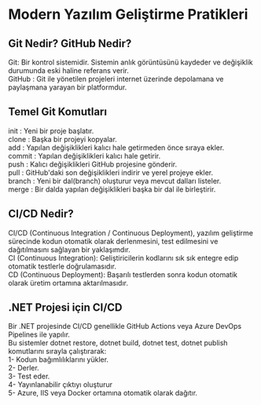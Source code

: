# Modern Yazılım Geliştirme Pratikleri

## Git Nedir? GitHub Nedir?
Git: Bir kontrol sistemidir. Sistemin anlık görüntüsünü kaydeder ve değişiklik durumunda eski haline referans verir.<br>
GitHub : Git ile yönetilen projeleri internet üzerinde depolamana ve paylaşmana yarayan bir platformdur.

## Temel Git Komutları
init : Yeni bir proje başlatır.<br>
clone : Başka bir projeyi kopyalar.<br>
add : Yapılan değişiklikleri kalıcı hale getirmeden önce sıraya ekler.<br>
commit : Yapılan değişiklikleri kalıcı hale getirir.<br>
push : Kalıcı değişiklikleri GitHub projesine gönderir.<br>
pull : GitHub'daki son değişiklikleri indirir ve yerel projeye ekler.<br>
branch : Yeni bir dal(branch) oluşturur veya mevcut dalları listeler.<br>
merge : Bir dalda yapılan değişiklikleri başka bir dal ile birleştirir.

## CI/CD Nedir?
CI/CD (Continuous Integration / Continuous Deployment), yazılım geliştirme sürecinde kodun otomatik olarak derlenmesini, test edilmesini ve dağıtılmasını sağlayan bir yaklaşımdır.<br>
CI (Continuous Integration): Geliştiricilerin kodlarını sık sık entegre edip otomatik testlerle doğrulamasıdır.<br>
CD (Continuous Deployment): Başarılı testlerden sonra kodun otomatik olarak üretim ortamına aktarılmasıdır.

## .NET Projesi için CI/CD
Bir .NET projesinde CI/CD genellikle GitHub Actions veya Azure DevOps Pipelines ile yapılır.<br>
Bu sistemler dotnet restore, dotnet build, dotnet test, dotnet publish komutlarını sırayla çalıştırarak:<br>
1- Kodun bağımlılıklarını yükler.<br>
2- Derler.<br>
3- Test eder.<br>
4- Yayınlanabilir çıktıyı oluşturur<br>
5- Azure, IIS veya Docker ortamına otomatik olarak dağıtır.

